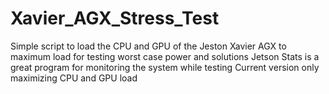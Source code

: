 # Xavier_AGX_Stress_Test
Simple script to load the CPU and GPU of the Jeston Xavier AGX to maximum load for testing worst case power and solutions
Jetson Stats is a great program for monitoring the system while testing
Current version only maximizing CPU and GPU load
